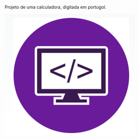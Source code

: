 Projeto de uma calculadora, digitada em portugol.

![Representando lógica de programação](./2415.png)

